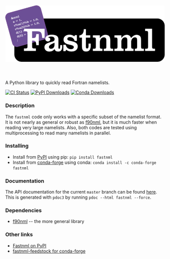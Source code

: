 <h1 align="center">
<img src="https://raw.githubusercontent.com/jacobwilliams/fastnml/master/media/fastnml.png" width=800">
</h1><br>

A Python library to quickly read Fortran namelists.

[![CI Status](https://github.com/jacobwilliams/fastnml/actions/workflows/CI.yml/badge.svg)](https://github.com/jacobwilliams/fastnml/actions)
[![PyPI Downloads](https://img.shields.io/pypi/dm/fastnml.svg?label=PyPI%20downloads)](
https://pypi.org/project/fastnml/)
[![Conda Downloads](https://img.shields.io/conda/dn/conda-forge/fastnml.svg?label=Conda%20downloads)](
https://anaconda.org/conda-forge/fastnml)

### Description

The `fastnml` code only works with a specific subset of the namelist format. It is not nearly as general or robust as [f90nml](https://github.com/marshallward/f90nml), but it is much faster when reading very large namelists. Also, both codes are tested using multiprocessing to read many namelists in parallel.

### Installing

* Install from [PyPI](https://pypi.org/project/fastnml/) using pip: `pip install fastnml`
* Install from [conda-forge](https://anaconda.org/conda-forge/fastnml) using conda: `conda install -c conda-forge fastnml`

### Documentation

The API documentation for the current `master` branch can be found [here](https://jacobwilliams.github.io/fastnml/). This is generated with `pdoc3` by running `pdoc --html fastnml --force`.

### Dependencies

 * [f90nml](https://github.com/marshallward/f90nml) -- the more general library

 ### Other links

  * [Fastnml on PyPI](https://pypi.org/project/fastnml/)
  * [fastnml-feedstock for conda-forge](https://github.com/conda-forge/fastnml-feedstock)
